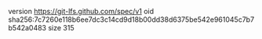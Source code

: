 version https://git-lfs.github.com/spec/v1
oid sha256:7c7260e118b6ee7dc3c14cd9d18b00dd38d6375be542e961045c7b7b542a0483
size 315
